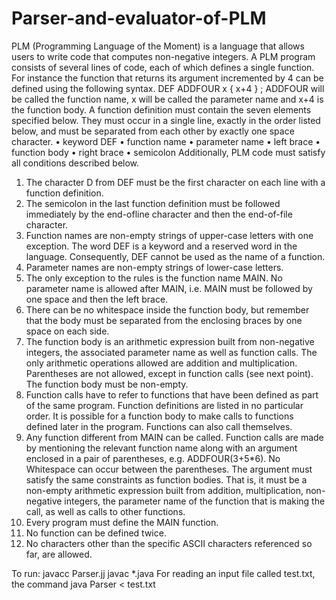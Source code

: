 # Parser-and-evaluator-of-PLM
PLM (Programming Language of the Moment) is a language that allows users to write code that
computes non-negative integers. A PLM program consists of several lines of code, each of which
defines a single function. For instance the function that returns its argument incremented by 4
can be defined using the following syntax.
DEF ADDFOUR x { x+4 } ;
ADDFOUR will be called the function name, x will be called the parameter name and x+4 is
the function body.
A function definition must contain the seven elements specified below. They must occur in a
single line, exactly in the order listed below, and must be separated from each other by exactly
one space character.
• keyword DEF
• function name
• parameter name
• left brace
• function body
• right brace
• semicolon
Additionally, PLM code must satisfy all conditions described below.
1. The character D from DEF must be the first character on each line with a function definition.
2. The semicolon in the last function definition must be followed immediately by the end-ofline character and then the end-of-file character.
3. Function names are non-empty strings of upper-case letters with one exception. The word
DEF is a keyword and a reserved word in the language. Consequently, DEF cannot be used
as the name of a function.
4. Parameter names are non-empty strings of lower-case letters.
5. The only exception to the rules is the function name MAIN. No parameter name is allowed
after MAIN, i.e. MAIN must be followed by one space and then the left brace.
6. There can be no whitespace inside the function body, but remember that the body must
be separated from the enclosing braces by one space on each side.
7. The function body is an arithmetic expression built from non-negative integers, the associated parameter name as well as function calls. The only arithmetic operations allowed
are addition and multiplication. Parentheses are not allowed, except in function calls (see
next point). The function body must be non-empty.
8. Function calls have to refer to functions that have been defined as part of the same program.
Function definitions are listed in no particular order. It is possible for a function body to
make calls to functions defined later in the program. Functions can also call themselves.
9. Any function different from MAIN can be called. Function calls are made by mentioning
the relevant function name along with an argument enclosed in a pair of parentheses, e.g.
ADDFOUR(3+5*6). No Whitespace can occur between the parentheses. The argument must
satisfy the same constraints as function bodies. That is, it must be a non-empty arithmetic
expression built from addition, multiplication, non-negative integers, the parameter name
of the function that is making the call, as well as calls to other functions.
10. Every program must define the MAIN function.
11. No function can be defined twice.
12. No characters other than the specific ASCII characters referenced so far, are allowed.

To run:
javacc Parser.jj
javac *.java
For reading an input file called test.txt, the command
java Parser < test.txt
